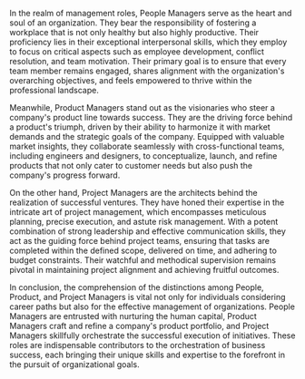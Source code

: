 In the realm of management roles, People Managers serve as the heart and soul of an organization. They bear the responsibility of fostering a workplace that is not only healthy but also highly productive. Their proficiency lies in their exceptional interpersonal skills, which they employ to focus on critical aspects such as employee development, conflict resolution, and team motivation. Their primary goal is to ensure that every team member remains engaged, shares alignment with the organization's overarching objectives, and feels empowered to thrive within the professional landscape.

Meanwhile, Product Managers stand out as the visionaries who steer a company's product line towards success. They are the driving force behind a product's triumph, driven by their ability to harmonize it with market demands and the strategic goals of the company. Equipped with valuable market insights, they collaborate seamlessly with cross-functional teams, including engineers and designers, to conceptualize, launch, and refine products that not only cater to customer needs but also push the company's progress forward.

On the other hand, Project Managers are the architects behind the realization of successful ventures. They have honed their expertise in the intricate art of project management, which encompasses meticulous planning, precise execution, and astute risk management. With a potent combination of strong leadership and effective communication skills, they act as the guiding force behind project teams, ensuring that tasks are completed within the defined scope, delivered on time, and adhering to budget constraints. Their watchful and methodical supervision remains pivotal in maintaining project alignment and achieving fruitful outcomes.

In conclusion, the comprehension of the distinctions among People, Product, and Project Managers is vital not only for individuals considering career paths but also for the effective management of organizations. People Managers are entrusted with nurturing the human capital, Product Managers craft and refine a company's product portfolio, and Project Managers skillfully orchestrate the successful execution of initiatives. These roles are indispensable contributors to the orchestration of business success, each bringing their unique skills and expertise to the forefront in the pursuit of organizational goals.
